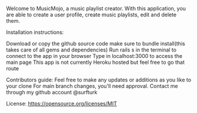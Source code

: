 
Welcome to MusicMojo, a music playlist creator. With this application, you are able to create a user profile, 
create music playlists, edit and delete them.

Installation instructions:

Download or copy the github source code
make sure to bundle install(this takes care of all gems and dependencies)
Run rails s in the terminal to connect to the app in your browser
Type in localhost:3000 to access the main page
This app is not currently Heroku hosted but feel free to go that route

Contributors guide:
Feel free to make any updates or additions as you like to your clone
For main branch changes, you'll need approval. Contact me through my github account @surfturk

License:
https://opensource.org/licenses/MIT
